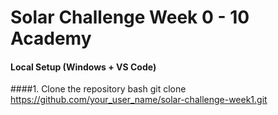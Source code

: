 #  Solar Challenge Week 0 - 10 Academy

#### Local Setup (Windows + VS Code)

####1. Clone the repository
bash
git clone https://github.com/your_user_name/solar-challenge-week1.git
